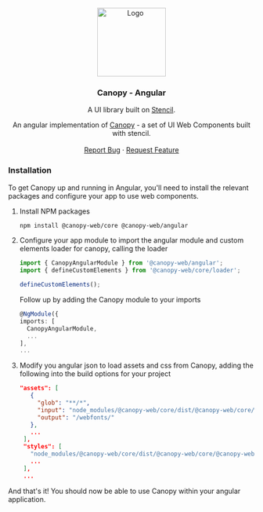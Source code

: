 <!-- PROJECT LOGO -->
<br />
<div align="center">
  <a href="https://github.com/lith1um/Canopy-Stencil">
    <img src="https://raw.githubusercontent.com/Lith1um/Canopy-Stencil/main/logo.png" alt="Logo" width="140">
  </a>

  <h3 align="center">Canopy - Angular</h3>

  <p align="center">
    A UI library built on <a href="https://stenciljs.com/">Stencil</a>.
  </p>
  <p align="center">
    An angular implementation of <a href="https://github.com/lith1um/Canopy-Stencil">Canopy</a> - a set of UI Web Components built with stencil.
    <br />
    <br />
    <!-- <a href="https://github.com/lith1um/Canopy-Stencil">View Demo</a> -->
    <a href="https://github.com/lith1um/Canopy-Stencil/issues">Report Bug</a>
    ·
    <a href="https://github.com/lith1um/Canopy-Stencil/issues">Request Feature</a>
  </p>
</div>

### Installation

To get Canopy up and running in Angular, you'll need to install the relevant packages and configure your app to use web components.

1. Install NPM packages
   ```sh
   npm install @canopy-web/core @canopy-web/angular
   ```
2. Configure your app module to import the angular module and custom elements loader for canopy, calling the loader 
    ```ts
    import { CanopyAngularModule } from '@canopy-web/angular';
    import { defineCustomElements } from '@canopy-web/core/loader';

    defineCustomElements();
    ```

    Follow up by adding the Canopy module to your imports
    ```ts
    @NgModule({
    imports: [
      CanopyAngularModule,
      ...
    ],
    ...
    ```
3. Modify you angular json to load assets and css from Canopy, adding the following into the build options for your project
   ```json
   "assets": [
      {
        "glob": "**/*",
        "input": "node_modules/@canopy-web/core/dist/@canopy-web/core/webfonts",
        "output": "/webfonts/"
      },
      ...
    ],
    "styles": [
      "node_modules/@canopy-web/core/dist/@canopy-web/core/@canopy-web/core.css",
      ...
    ],
    ...
   ```

And that's it! You should now be able to use Canopy within your angular application.
